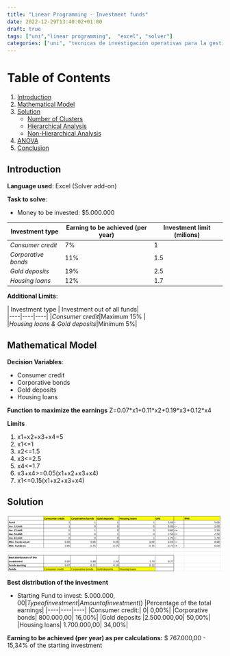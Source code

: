 ```yaml
---
title: "Linear Programming - Investment funds"
date: 2022-12-29T13:40:02+01:00
draft: true
tags: ["uni","linear programming",  "excel", "solver"]
categories: ["uni", "tecnicas de investigación operativas para la gestión"]
---
```


# Table of Contents
1. [Introduction](#introduction)
2. [Mathematical Model](#mathematical-model)
3. [Solution](#solution)
    - [Number of Clusters](#number-of-clusters)
    - [Hierarchical Analysis](#hierarchical-analysis)
    - [Non-Hierarchical Analysis](#non-hierarchical-analysis)
4. [ANOVA](#one-way-anova-test)
5. [Conclusion](#conclusion)


## Introduction 

**Language used**: Excel (Solver add-on)

**Task to solve**: 
- Money to be invested: $5.000.000

|	Investment type | Earning to be achieved (per year)|	Investment limit (milions)|	
|----|----|----|
|*Consumer credit*|	7%	|1|
|*Corporative bonds*|	11%	|1.5|	
|*Gold deposits*|	19%	|	2.5|	
|*Housing loans*|	12%	|	1.7|

**Additional Limits**:

|	Investment type | Investment out of all funds|	
|----|----|----|
|*Consumer credit*|Maximum 15%	|	
|*Housing loans & Gold deposits*|Minimum	5%|	

## Mathematical Model 

**Decision Variables**:
- Consumer credit
- Corporative bonds
- Gold deposits
- Housing loans

**Function to maximize the earnings**
Z=0.07\*x1+0.11\*x2+0.19\*x3+0.12\*x4

**Limits**
1. x1+x2+x3+x4=5
2. x1<=1
3. x2<=1.5
4. x3<=2.5
5. x4<=1.7
6. x3+x4>=0.05(x1+x2+x3+x4)
7. x1<=0.15(x1+x2+x3+x4)

## Solution

![](/pl_solver.png)

**Best distribution of the investment**

- Starting Fund to invest: $5.000.000,00
|Type of investment| Amount of investment ($) |Percentage of the total earnings|
|----|----|----|
|Consumer credit:| 0| 0,00%|
|Corporative bonds| 800.000,00| 16,00%|
|Gold deposits |2.500.000,00| 50,00%|
|Housing loans| 1.700.000,00| 34,00%|

**Earning to be achieved (per year) as per calculations:** $ 767.000,00 - 15,34% of the starting investment
